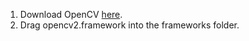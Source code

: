1. Download OpenCV [here](https://sourceforge.net/projects/opencvlibrary/files/opencv-ios/2.4.11/opencv2.framework.zip/download).
2. Drag opencv2.framework into the frameworks folder.
